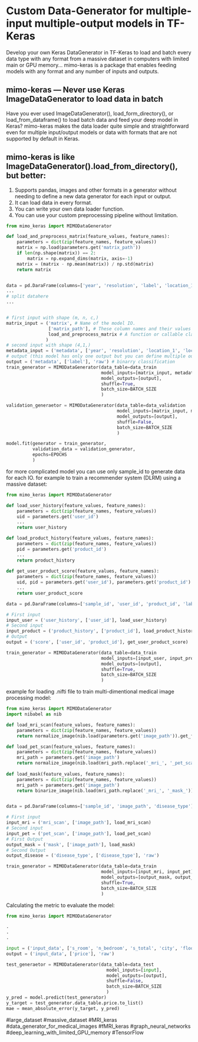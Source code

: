 #  Custom Data-Generator for multiple-input multiple-output models in TF-Keras
Develop your own Keras DataGenerator in TF-Keras to load and batch every data type with any format from a massive dataset in computers with limited main or GPU memory... mimo-keras is a package that enables feeding models with any format and any number of inputs and outputs.

mimo-keras — Never use Keras ImageDataGenerator to load data in batch
----------------------------------------------------------------------
Have you ever used ImageDataGenerator(), load_form_directory(), or load_from_dataframe() to load batch data and feed your deep model in Keras? mimo-keras makes the data loader quite simple and straightforward even for multiple input/output models or data with formats that are not supported by default in Keras.

## mimo-keras is like ImageDataGenerator().load_from_directory(), but better:

1. Supports pandas, images and other formats in a generator without needing to define a new data generator for each input or output.
2. It can load data in every format.
3. You can write your own data loader function.
4. You can use your custom preprocessing pipeline without limitation.


```python
from mimo_keras import MIMODataGenerator

def load_and_preprocess_matrix(feature_values, feature_names):
    parameters = dict(zip(feature_names, feature_values))
    matrix = np.load(parameters.get('matrix_path'))
    if len(np.shape(matrix)) == 2:
        matrix = np.expand_dims(matrix, axis=-1)
    matrix = (matrix - np.mean(matrix)) / np.std(matrix)
    return matrix


data = pd.DaraFrame(columns=['year', 'resolution', 'label', 'location_1', 'location_2', 'matrix_path'])
...
# split datahere
...


# first input with shape (m, n, c,)
matrix_input = ('matrix', # Name of the model IO.
                ['matrix_path'], # These column names and their values are sent to the your function for each sample in batch generation.
                load_and_preprocess_matrix # A function or callable class to load data and preprocessing. Use 'raw' to send values to the model IO directly.
               )
# second input with shape (4,1,)
metadata_input = ('metadata', ['year', 'resolution', 'location_1', 'location_2'], 'raw')
# output (this model has only one output but you can define multiple outputs like inputs)
output = ('metadata', ['label'], 'raw') # binarry classification
train_generator = MIMODataGenerator(data_table=data_train
                                    model_inputs=[matrix_input, metadata_input],
                                    model_outputs=[output],
                                    shuffle=True,
                                    batch_size=BATCH_SIZE
                                    )

validation_generaetor = MIMODataGenerator(data_table=data_validation
                                          model_inputs=[matrix_input, metadata_input],
                                          model_outputs=[output],
                                          shuffle=False,
                                          batch_size=BATCH_SIZE
                                          )

model.fit(generator = train_generator,
          validation_data = validation_generator,
          epochs=EPOCHS
          )
```

for more complicated model you can use only sample_id to generate data for each IO. for example to train a recommender system (DLRM) using a massive dataset:


```python
from mimo_keras import MIMODataGenerator

def load_user_history(feature_values, feature_names):
    parameters = dict(zip(feature_names, feature_values))
    uid = parameters.get('user_id')
    ...
    return user_history

def load_product_history(feature_values, feature_names):
    parameters = dict(zip(feature_names, feature_values))
    pid = parameters.get('product_id')
    ...
    return product_history
    
def get_user_product_score(feature_values, feature_names):
    parameters = dict(zip(feature_names, feature_values))
    uid, pid = parameters.get('user_id'), parameters.get('product_id') 
    ...
    return user_product_score

data = pd.DaraFrame(columns=['sample_id', 'user_id', 'product_id', 'label'])

# First input
input_user = ('user_history', ['user_id'], load_user_history)
# Second input
input_product = ('product_history', ['product_id'], load_product_history)
# Output
output = ('score', ['user_id', 'product_id'], get_user_product_score)

train_generator = MIMODataGenerator(data_table=data_train
                                    model_inputs=[input_user, input_product],
                                    model_outputs=[output],
                                    shuffle=True,
                                    batch_size=BATCH_SIZE
                                    )
```

example for loading .nifti file to train multi-dimentional medical image processing model:

```python
from mimo_keras import MIMODataGenerator
import nibabel as nib

def load_mri_scan(feature_values, feature_names):
    parameters = dict(zip(feature_names, feature_values))
    return normalize_image(nib.load(parameters.get('image_path')).get_fdata())

def load_pet_scan(feature_values, feature_names):
    parameters = dict(zip(feature_names, feature_values))
    mri_path = parameters.get('image_path')
    return normalize_image(nib.load(mri_path.replace('_mri_', '_pet_scan_')).get_fdata())
        
def load_mask(feature_values, feature_names):
    parameters = dict(zip(feature_names, feature_values))
    mri_path = parameters.get('image_path')
    return binarize_image(nib.load(mri_path.replace('_mri_', '_mask_')).get_fdata())


data = pd.DaraFrame(columns=['sample_id', 'image_path', 'disease_type'])

# First input
input_mri = ('mri_scan', ['image_path'], load_mri_scan)
# Second input
input_pet = ('pet_scan', ['image_path'], load_pet_scan)
# First Output
output_mask = ('mask', ['image_path'], load_mask)
# Second Output
output_disease = ('disease_type', ['disease_type'], 'raw')

train_generator = MIMODataGenerator(data_table=data_train
                                    model_inputs=[input_mri, input_pet],
                                    model_outputs=[output_mask, output_disease],
                                    shuffle=True,
                                    batch_size=BATCH_SIZE
                                    )
```

Calculating the metric to evaluate the model:

```python
from mimo_keras import MIMODataGenerator

.
.
.

input = ('input_data', ['s_room', 'n_bedroom', 's_total', 'city', 'floor', 'location'], 'raw')
output = ('input_data', ['price'], 'raw')

test_generaetor = MIMODataGenerator(data_table=data_test
                                      model_inputs=[input],
                                      model_outputs=[output],
                                      shuffle=False,
                                      batch_size=BATCH_SIZE
                                      )
y_pred = model.predict(test_generator)
y_target = test_generator.data_table.price.to_list()
mae = mean_absolute_error(y_target, y_pred)
```

#large_dataset #massive_dataset #MRI_keras #data_generator_for_medical_images #fMRI_keras #graph_neural_networks #deep_learning_with_limited_GPU_memory #TensorFlow
